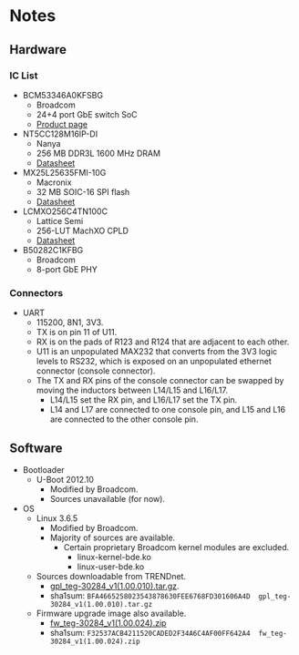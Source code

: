 # Notes

## Hardware

### IC List

- BCM53346A0KFSBG
  - Broadcom
  - 24+4 port GbE switch SoC
  - [Product page](https://www.broadcom.com/products/ethernet-connectivity/switching/strataconnect/bcm5334x)
- NT5CC128M16IP-DI
  - Nanya
  - 256 MB DDR3L 1600 MHz DRAM
  - [Datasheet](http://static6.arrow.com/aropdfconversion/4870b2314d92e311d08df94e91cdbd8b3609b896/357986404255011135798553711652932gb_ddr3_i_die_component_datasheet.pdf.pdf)
- MX25L25635FMI-10G
  - Macronix
  - 32 MB SOIC-16 SPI flash
  - [Datasheet](https://datasheet.octopart.com/MX25L25635FMI-10G-Macronix-datasheet-17291205.pdf)
- LCMXO256C4TN100C
  - Lattice Semi
  - 256-LUT MachXO CPLD
  - [Datasheet](https://www.mouser.com/datasheet/2/225/DS1002-1489634.pdf)
- B50282C1KFBG
  - Broadcom
  - 8-port GbE PHY

### Connectors

- UART
  - 115200, 8N1, 3V3.
  - TX is on pin 11 of U11.
  - RX is on the pads of R123 and R124 that are adjacent to each other.
  - U11 is an unpopulated MAX232 that converts from the 3V3 logic levels
    to RS232, which is exposed on an unpopulated ethernet connector
    (console connector).
  - The TX and RX pins of the console connector can be swapped by moving
    the inductors between L14/L15 and L16/L17.
    - L14/L15 set the RX pin, and L16/L17 set the TX pin.
    - L14 and L17 are connected to one console pin, and L15 and L16 are
      connected to the other console pin.

## Software

- Bootloader
  - U-Boot 2012.10
    - Modified by Broadcom.
    - Sources unavailable (for now).
- OS
  - Linux 3.6.5
    - Modified by Broadcom.
    - Majority of sources are available.
      - Certain proprietary Broadcom kernel modules are excluded.
        - linux-kernel-bde.ko
        - linux-user-bde.ko
  - Sources downloadable from TRENDnet.
    - [gpl\_teg-30284\_v1(1.00.010).tar.gz](http://downloads.trendnet.com/gpl/gpl_teg-30284_v1(1.00.010).tar.gz).
    - sha1sum: `BFA4665258023543878630FEE6768FD301606A4D  gpl_teg-30284_v1(1.00.010).tar.gz`
  - Firmware upgrade image also available.
    - [fw\_teg-30284\_v1(1.00.024).zip](http://downloads.trendnet.com/teg-30284/firmware/fw_teg-30284_v1(1.00.024).zip)
    - sha1sum: `F32537ACB4211520CADED2F34A6C4AF00FF642A4  fw_teg-30284_v1(1.00.024).zip`
